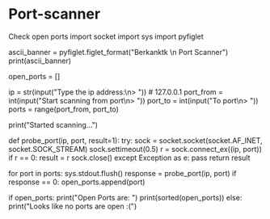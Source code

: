 # Port-scanner
Check open ports
import socket
import sys
import pyfiglet 

ascii_banner = pyfiglet.figlet_format("Berkanktk \n Port Scanner")
print(ascii_banner)

open_ports = []

ip = str(input("Type the ip address:\n> "))  # 127.0.0.1
port_from = int(input("Start scanning from port\n> "))
port_to = int(input("To port\n> "))
ports = range(port_from, port_to)

print("Started scanning...")


def probe_port(ip, port, result=1):
    try:
        sock = socket.socket(socket.AF_INET, socket.SOCK_STREAM)
        sock.settimeout(0.5)
        r = sock.connect_ex((ip, port))
        if r == 0:
            result = r
        sock.close()
    except Exception as e:
        pass
    return result


for port in ports:
    sys.stdout.flush()
    response = probe_port(ip, port)
    if response == 0:
        open_ports.append(port)

if open_ports:
    print("Open Ports are: ")
    print(sorted(open_ports))
else:
    print("Looks like no ports are open :(")

